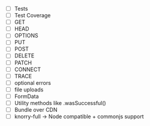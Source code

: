 - [ ] Tests
- [ ] Test Coverage
- [ ] GET
- [ ] HEAD
- [ ] OPTIONS
- [ ] PUT
- [ ] POST
- [ ] DELETE
- [ ] PATCH
- [ ] CONNECT
- [ ] TRACE
- [ ] optional errors
- [ ] file uploads
- [ ] FormData
- [ ] Utility methods like .wasSuccessful()
- [ ] Bundle over CDN
- [ ] knorry-full -> Node compatible + commonjs support